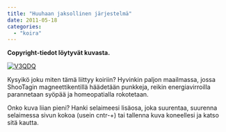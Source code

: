```yaml
---
title: "Huuhaan jaksollinen järjestelmä"
date: 2011-05-18
categories: 
  - "koira"
---
```


**Copyright-tiedot löytyvät kuvasta.**

[![V3QDQ](images/V3QDQ-1024x800.jpg)](https://www.katiska.eu/wp-content/uploads/2011/05/V3QDQ.jpg)

Kysyikö joku miten tämä liittyy koiriin? Hyvinkin paljon maailmassa, jossa ShooTagin magneettikentillä häädetään punkkeja, reikin energiavirroilla parannetaan syöpää ja homeopatialla rokotetaan.

Onko kuva liian pieni? Hanki selaimeesi lisäosa, joka suurentaa, suurenna selaimessa sivun kokoa (usein cntr-+) tai tallenna kuva koneellesi ja katso sitä kautta.
